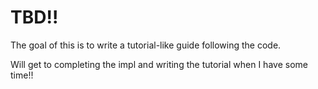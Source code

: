 # TBD!!
The goal of this is to write a tutorial-like guide following the code.

Will get to completing the impl and writing the tutorial when I have some time!!
